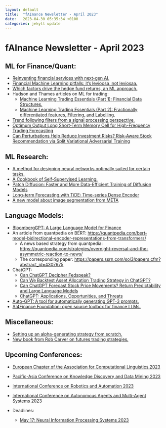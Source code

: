 ```yaml
---
layout: default
title:  "fAInance Newsletter - April 2023"
date:   2023-04-30 05:35:34 +0100 
categories: jekyll update
---
```


# fAInance Newsletter - April 2023
 
## ML for Finance/Quant:
- <a href="https://venturebeat.com/ai/reinventing-financial-services-with-next-gen-ai/">Reinventing financial services with next-gen AI.</a>
- <a href="https://qoppac.blogspot.com/2023/04/advanced-futures-trading-strategies.html">Financial Machine Learning pitfalls: it’s levioosa, not leviosaa.</a>
- <a href="https://quantpedia.com/which-factors-drive-the-hedge-fund-returns-a-machine-learning-approach/">Which factors drive the hedge fund returns, an ML approach. </a>
- Hudson and Thames articles on ML for trading:
  - <a href="https://hudsonthames.org/machine-learning-trading-essentials-part-1-financial-data-structures/">Machine Learning Trading Essentials (Part 1): Financial Data Structures.</a>
  - <a href="https://hudsonthames.org/machine-learning-trading-essentials-part-2-fractionally-differentiated-features-filtering-and-labelling/">Machine Learning Trading Essentials (Part 2): Fractionally differentiated features, Filtering, and Labelling.</a>
- <a href = "https://alphaarchitect.com/2023/04/trend-following-filters-part-6/">Trend following filters from a signal processing perspective.</a>
- <a href = "https://arxiv.org/abs/2304.09840">Optimum Output Long Short-Term Memory Cell for High-Frequency Trading Forecasting</a>
- <a href = "https://arxiv.org/abs/2304.11043">Can Perturbations Help Reduce Investment Risks? Risk-Aware Stock Recommendation via Split Variational Adversarial Training</a>


## ML Research:
- <a href="https://news.mit.edu/2023/method-designing-neural-networks-optimally-suited-certain-tasks-0330?utm_source=ONTRAPORT-email-broadcast&utm_medium=ONTRAPORT-email-broadcast&utm_term=Newsletter&utm_content=Data+Science+Insider%3A+April+7th%2C+2023&utm_campaign=08042023">A method for designing neural networks optimally suited for certain tasks.</a>
- <a href="https://arxiv.org/pdf/2304.12210.pdf">A Cookbook of Self-Supervised Learning.</a>
- <a href="Patch Diffusion: Faster and More Data-Efficient Training of Diffusion Models">Patch Diffusion: Faster and More Data-Efficient Training of Diffusion Models</a>
- <a href="https://arxiv.org/abs/2304.08424">Long-term Forecasting with TiDE: Time-series Dense Encoder</a>
- <a href="https://arxiv.org/abs/2304.02643v1?utm_source=substack&utm_medium=email">A new model about image segmentation from META</a>


## Language Models:
- <a href="https://arxiv.org/pdf/2303.17564.pdf">BloombergGPT: A Large Language Model for Finance</a>
- An article from quantpedia on BERT: https://quantpedia.com/bert-model-bidirectional-encoder-representations-from-transformers/
  - A news based strategy from quantpedia: https://quantpedia.com/strategies/overnight-reversal-and-the-asymmetric-reaction-to-news/
  - The corresponding paper: https://papers.ssrn.com/sol3/papers.cfm?abstract_id=4307675
- ChatGPT:
  - <a href="https://papers.ssrn.com/sol3/papers.cfm?abstract_id=4399406">Can ChatGPT Decipher Fedspeak?</a>
  - <a href="https://quantpedia.com/can-we-backtest-asset-allocation-trading-strategy-in-chatgpt/?a=6080">Can We Backtest Asset Allocation Trading Strategy in ChatGPT?</a>
  - <a href="https://arxiv.org/abs/2304.07619">Can ChatGPT Forecast Stock Price Movements? Return Predictability and Large Language Models</a>
  - <a href="https://arxiv.org/abs/2304.09103?utm_source=substack&utm_medium=email">ChatGPT: Applications, Opportunities, and Threats</a>
- <a href="https://github.com/Significant-Gravitas/Auto-GPT">Auto-GPT: A tool for automatically generating GPT-3 prompts.</a>
- <a href="https://github.com/AI4Finance-Foundation">AI4Finance Foundation: open source toolbox for finance LLMs.</a>

## Miscellaneous:
- <a href="https://dilequante.com/setting-up-an-alpha-generating-strategy-from-scratch-a-practical-example-with-a-portfolio-made-up-of-equity-sectors-investing-a-simple-macro-signal/">Setting up an alpha-generating strategy from scratch.</a>
- <a href="https://qoppac.blogspot.com/2023/04/advanced-futures-trading-strategies.html">New book from Rob Carver on futures trading strategies.</a>

## Upcoming Conferences:
- <a href="https://2023.eacl.org/">European Chapter of the Association for Computational Linguistics 2023</a>
- <a href="https://pakdd2023.org/">Pacific-Asia Conference on Knowledge Discovery and Data Mining 2023</a>
- <a href="https://www.icra2023.org/">International Conference on Robotics and Automation 2023</a>
- <a href="https://aamas2023.soton.ac.uk/">International Conference on Autonomous Agents and Multi-Agent Systems 2023</a>

- Deadlines:
  - <a href="https://neurips.cc/Conferences/2023">May 17: Neural Information Processing Systems 2023</a>
